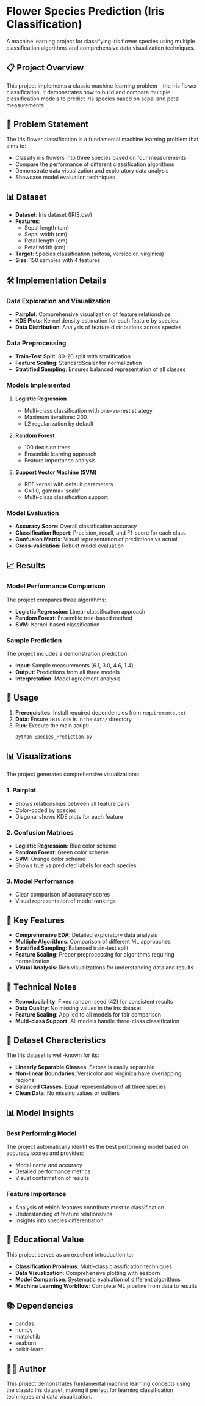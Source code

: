 # Flower Species Prediction (Iris Classification)

A machine learning project for classifying iris flower species using multiple classification algorithms and comprehensive data visualization techniques.

## 📋 Project Overview

This project implements a classic machine learning problem - the Iris flower classification. It demonstrates how to build and compare multiple classification models to predict iris species based on sepal and petal measurements.

## 🎯 Problem Statement

The Iris flower classification is a fundamental machine learning problem that aims to:
- Classify iris flowers into three species based on four measurements
- Compare the performance of different classification algorithms
- Demonstrate data visualization and exploratory data analysis
- Showcase model evaluation techniques

## 📊 Dataset

- **Dataset**: Iris dataset (IRIS.csv)
- **Features**: 
  - Sepal length (cm)
  - Sepal width (cm)
  - Petal length (cm)
  - Petal width (cm)
- **Target**: Species classification (setosa, versicolor, virginica)
- **Size**: 150 samples with 4 features

## 🛠️ Implementation Details

### Data Exploration and Visualization
- **Pairplot**: Comprehensive visualization of feature relationships
- **KDE Plots**: Kernel density estimation for each feature by species
- **Data Distribution**: Analysis of feature distributions across species

### Data Preprocessing
- **Train-Test Split**: 80-20 split with stratification
- **Feature Scaling**: StandardScaler for normalization
- **Stratified Sampling**: Ensures balanced representation of all classes

### Models Implemented

1. **Logistic Regression**
   - Multi-class classification with one-vs-rest strategy
   - Maximum iterations: 200
   - L2 regularization by default

2. **Random Forest**
   - 100 decision trees
   - Ensemble learning approach
   - Feature importance analysis

3. **Support Vector Machine (SVM)**
   - RBF kernel with default parameters
   - C=1.0, gamma='scale'
   - Multi-class classification support

### Model Evaluation

- **Accuracy Score**: Overall classification accuracy
- **Classification Report**: Precision, recall, and F1-score for each class
- **Confusion Matrix**: Visual representation of predictions vs actual
- **Cross-validation**: Robust model evaluation

## 📈 Results

### Model Performance Comparison
The project compares three algorithms:
- **Logistic Regression**: Linear classification approach
- **Random Forest**: Ensemble tree-based method
- **SVM**: Kernel-based classification

### Sample Prediction
The project includes a demonstration prediction:
- **Input**: Sample measurements [6.1, 3.0, 4.6, 1.4]
- **Output**: Predictions from all three models
- **Interpretation**: Model agreement analysis

## 🚀 Usage

1. **Prerequisites**: Install required dependencies from `requirements.txt`
2. **Data**: Ensure `IRIS.csv` is in the `data/` directory
3. **Run**: Execute the main script:
   ```bash
   python Species_Prediction.py
   ```

## 📊 Visualizations

The project generates comprehensive visualizations:

### 1. Pairplot
- Shows relationships between all feature pairs
- Color-coded by species
- Diagonal shows KDE plots for each feature

### 2. Confusion Matrices
- **Logistic Regression**: Blue color scheme
- **Random Forest**: Green color scheme  
- **SVM**: Orange color scheme
- Shows true vs predicted labels for each species

### 3. Model Performance
- Clear comparison of accuracy scores
- Visual representation of model rankings

## 🔧 Key Features

- **Comprehensive EDA**: Detailed exploratory data analysis
- **Multiple Algorithms**: Comparison of different ML approaches
- **Stratified Sampling**: Balanced train-test split
- **Feature Scaling**: Proper preprocessing for algorithms requiring normalization
- **Visual Analysis**: Rich visualizations for understanding data and results

## 📝 Technical Notes

- **Reproducibility**: Fixed random seed (42) for consistent results
- **Data Quality**: No missing values in the Iris dataset
- **Feature Scaling**: Applied to all models for fair comparison
- **Multi-class Support**: All models handle three-class classification

## 🎯 Dataset Characteristics

The Iris dataset is well-known for its:
- **Linearly Separable Classes**: Setosa is easily separable
- **Non-linear Boundaries**: Versicolor and virginica have overlapping regions
- **Balanced Classes**: Equal representation of all three species
- **Clean Data**: No missing values or outliers

## 📊 Model Insights

### Best Performing Model
The project automatically identifies the best performing model based on accuracy scores and provides:
- Model name and accuracy
- Detailed performance metrics
- Visual confirmation of results

### Feature Importance
- Analysis of which features contribute most to classification
- Understanding of feature relationships
- Insights into species differentiation

## 🎯 Educational Value

This project serves as an excellent introduction to:
- **Classification Problems**: Multi-class classification techniques
- **Data Visualization**: Comprehensive plotting with seaborn
- **Model Comparison**: Systematic evaluation of different algorithms
- **Machine Learning Workflow**: Complete ML pipeline from data to results

## 📚 Dependencies

- pandas
- numpy
- matplotlib
- seaborn
- scikit-learn

## 👨‍💻 Author

This project demonstrates fundamental machine learning concepts using the classic Iris dataset, making it perfect for learning classification techniques and data visualization.
